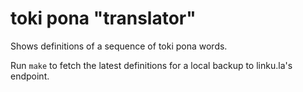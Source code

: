 # toki pona "translator"

Shows definitions of a sequence of toki pona words.

Run `make` to fetch the latest definitions for a local backup to linku.la's endpoint.

